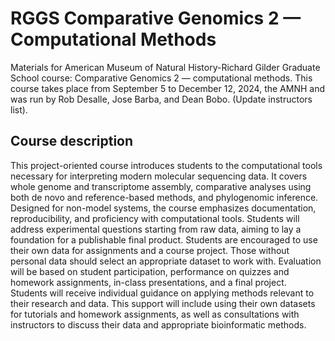 # RGGS Comparative Genomics 2 — Computational Methods
Materials for American Museum of Natural History-Richard Gilder Graduate School course: Comparative Genomics 2 — computational methods. 
This course takes place from September 5 to December 12, 2024, the AMNH and was run by Rob Desalle, Jose Barba, and Dean Bobo. (Update instructors list).

## Course description
This project-oriented course introduces students to the computational tools necessary for interpreting modern
molecular sequencing data. It covers whole genome and transcriptome assembly, comparative analyses using
both de novo and reference-based methods, and phylogenomic inference. Designed for non-model systems,
the course emphasizes documentation, reproducibility, and proficiency with computational tools. Students will
address experimental questions starting from raw data, aiming to lay a foundation for a publishable final
product. Students are encouraged to use their own data for assignments and a course project. Those without
personal data should select an appropriate dataset to work with. Evaluation will be based on student
participation, performance on quizzes and homework assignments, in-class presentations, and a final project.
Students will receive individual guidance on applying methods relevant to their research and data. This support
will include using their own datasets for tutorials and homework assignments, as well as consultations with
instructors to discuss their data and appropriate bioinformatic methods.
